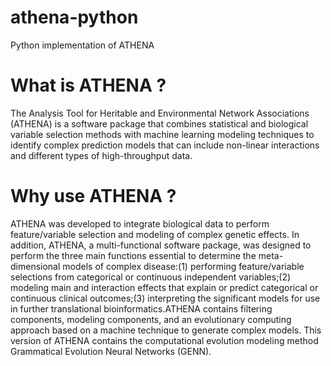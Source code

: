 # athena-python
Python implementation of ATHENA 

# What is ATHENA ?
The Analysis Tool for Heritable and Environmental Network Associations (ATHENA) is a software package that combines statistical and biological variable selection methods with machine learning modeling techniques to identify complex prediction models that can include non-linear interactions and different types of high-throughput data.

# Why use ATHENA ? 

ATHENA was developed to integrate biological data to perform feature/variable selection and modeling of complex genetic effects. In addition, ATHENA, a multi-functional software package, was designed to perform the three main functions essential to determine the meta-dimensional models of complex disease:(1) performing feature/variable selections from categorical or continuous independent variables;(2) modeling main and interaction effects that explain or predict categorical or continuous clinical outcomes;(3) interpreting the significant models for use in further translational bioinformatics.ATHENA contains filtering components, modeling components, and an evolutionary computing approach based on a machine technique to generate complex models. This version of ATHENA contains the computational evolution modeling method Grammatical Evolution Neural Networks (GENN).

